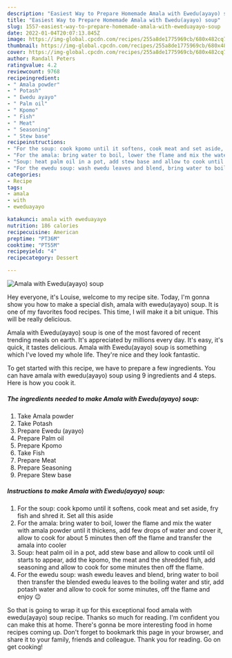 ```yaml
---
description: "Easiest Way to Prepare Homemade Amala with Ewedu(ayayo) soup"
title: "Easiest Way to Prepare Homemade Amala with Ewedu(ayayo) soup"
slug: 1557-easiest-way-to-prepare-homemade-amala-with-eweduayayo-soup
date: 2022-01-04T20:07:13.845Z
image: https://img-global.cpcdn.com/recipes/255a8de1775969cb/680x482cq70/amala-with-eweduayayo-soup-recipe-main-photo.jpg
thumbnail: https://img-global.cpcdn.com/recipes/255a8de1775969cb/680x482cq70/amala-with-eweduayayo-soup-recipe-main-photo.jpg
cover: https://img-global.cpcdn.com/recipes/255a8de1775969cb/680x482cq70/amala-with-eweduayayo-soup-recipe-main-photo.jpg
author: Randall Peters
ratingvalue: 4.2
reviewcount: 9768
recipeingredient:
- " Amala powder"
- " Potash"
- " Ewedu ayayo"
- " Palm oil"
- " Kpomo"
- " Fish"
- " Meat"
- " Seasoning"
- " Stew base"
recipeinstructions:
- "For the soup: cook kpomo until it softens, cook meat and set aside, fry fish and shred it. Set all this aside"
- "For the amala: bring water to boil, lower the flame and mix the water with amala powder until it thickens, add few drops of water and cover it, allow to cook for about 5 minutes then off the flame and transfer the amala into cooler"
- "Soup: heat palm oil in a pot, add stew base and allow to cook until oil starts to appear, add the kpomo, the meat and the shredded fish, add seasoning and allow to cook for some minutes then off the flame."
- "For the ewedu soup: wash ewedu leaves and blend, bring water to boil then transfer the blended ewedu leaves to the boiling water and stir, add potash water and allow to cook for some minutes, off the flame and enjoy 😉"
categories:
- Recipe
tags:
- amala
- with
- eweduayayo

katakunci: amala with eweduayayo 
nutrition: 186 calories
recipecuisine: American
preptime: "PT36M"
cooktime: "PT55M"
recipeyield: "4"
recipecategory: Dessert

---
```



![Amala with Ewedu(ayayo) soup](https://img-global.cpcdn.com/recipes/255a8de1775969cb/680x482cq70/amala-with-eweduayayo-soup-recipe-main-photo.jpg)

Hey everyone, it's Louise, welcome to my recipe site. Today, I'm gonna show you how to make a special dish, amala with ewedu(ayayo) soup. It is one of my favorites food recipes. This time, I will make it a bit unique. This will be really delicious.

Amala with Ewedu(ayayo) soup is one of the most favored of recent trending meals on earth. It's appreciated by millions every day. It's easy, it's quick, it tastes delicious. Amala with Ewedu(ayayo) soup is something which I've loved my whole life. They're nice and they look fantastic.




To get started with this recipe, we have to prepare a few ingredients. You can have amala with ewedu(ayayo) soup using 9 ingredients and 4 steps. Here is how you cook it.

<!--inarticleads1-->

##### The ingredients needed to make Amala with Ewedu(ayayo) soup:

1. Take  Amala powder
1. Take  Potash
1. Prepare  Ewedu (ayayo)
1. Prepare  Palm oil
1. Prepare  Kpomo
1. Take  Fish
1. Prepare  Meat
1. Prepare  Seasoning
1. Prepare  Stew base




<!--inarticleads2-->

##### Instructions to make Amala with Ewedu(ayayo) soup:

1. For the soup: cook kpomo until it softens, cook meat and set aside, fry fish and shred it. Set all this aside
1. For the amala: bring water to boil, lower the flame and mix the water with amala powder until it thickens, add few drops of water and cover it, allow to cook for about 5 minutes then off the flame and transfer the amala into cooler
1. Soup: heat palm oil in a pot, add stew base and allow to cook until oil starts to appear, add the kpomo, the meat and the shredded fish, add seasoning and allow to cook for some minutes then off the flame.
1. For the ewedu soup: wash ewedu leaves and blend, bring water to boil then transfer the blended ewedu leaves to the boiling water and stir, add potash water and allow to cook for some minutes, off the flame and enjoy 😉




So that is going to wrap it up for this exceptional food amala with ewedu(ayayo) soup recipe. Thanks so much for reading. I'm confident you can make this at home. There's gonna be more interesting food in home recipes coming up. Don't forget to bookmark this page in your browser, and share it to your family, friends and colleague. Thank you for reading. Go on get cooking!
